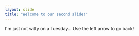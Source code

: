 ```yaml
---
layout: slide
title: "Welcome to our second slide!"
---
```

I'm just not witty on a Tuesday...
Use the left arrow to go back!
